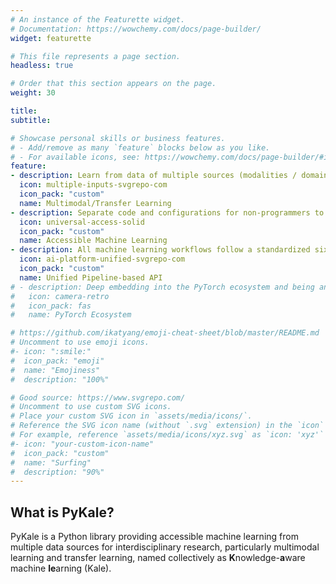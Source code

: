 ```yaml
---
# An instance of the Featurette widget.
# Documentation: https://wowchemy.com/docs/page-builder/
widget: featurette

# This file represents a page section.
headless: true

# Order that this section appears on the page.
weight: 30

title: 
subtitle:

# Showcase personal skills or business features.
# - Add/remove as many `feature` blocks below as you like.
# - For available icons, see: https://wowchemy.com/docs/page-builder/#icons
feature:
- description: Learn from data of multiple sources (modalities / domains) under one roof.
  icon: multiple-inputs-svgrepo-com
  icon_pack: "custom"
  name: Multimodal/Transfer Learning
- description: Separate code and configurations for non-programmers to configure systems without coding.
  icon: universal-access-solid
  icon_pack: "custom"
  name: Accessible Machine Learning
- description: All machine learning workflows follow a standardized six-step pipeline.
  icon: ai-platform-unified-svgrepo-com
  icon_pack: "custom"
  name: Unified Pipeline-based API
# - description: Deep embedding into the PyTorch ecosystem and being an official member of it.
#   icon: camera-retro
#   icon_pack: fas
#   name: PyTorch Ecosystem

# https://github.com/ikatyang/emoji-cheat-sheet/blob/master/README.md
# Uncomment to use emoji icons.
#- icon: ":smile:"
#  icon_pack: "emoji"
#  name: "Emojiness"
#  description: "100%"  

# Good source: https://www.svgrepo.com/ 
# Uncomment to use custom SVG icons.
# Place your custom SVG icon in `assets/media/icons/`.
# Reference the SVG icon name (without `.svg` extension) in the `icon` field.
# For example, reference `assets/media/icons/xyz.svg` as `icon: 'xyz'`
#- icon: "your-custom-icon-name"
#  icon_pack: "custom"
#  name: "Surfing"
#  description: "90%"
---
```


## What is PyKale?

PyKale is a Python library providing accessible machine learning from multiple data sources for interdisciplinary research, particularly multimodal learning and transfer learning, named collectively as **K**nowledge-**a**ware machine **le**arning (Kale).
